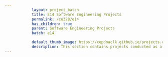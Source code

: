 ```yaml
---
            layout: project_batch
            title: E14 Software Engineering Projects
            permalink: /co328/e14
            has_children: true
            parent: Software Engineering Projects
            batch: e14

            default_thumb_image: https://cepdnaclk.github.io/projects.ce.pdn.ac.lk/data/categories/co328/thumbnail.jpg
            description: This section contains projects conducted as a partial requirement to complete the course CO328 - Software Engineering. Usually, these projects are conducted by groups of 3 students. The course focus on using software architectures and software project management experience.
---
```


